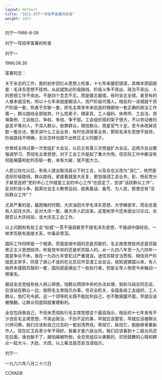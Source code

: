 ```yaml
---
layout: default
title: "1621.刘宁一写给李富春的检查"
weight: 1621
---
```


刘宁一1966-8-26

刘宁一写给李富春的检查

刘宁一

1966.08.26

富春同志：

关于全总的工作，我的初步回忆从思想上检查，十七年来屡犯错误，其根本原因就是：毛泽东思想不挂帅。从此就势必阶级路线、阶级斗争不突出、政治不突出、人的思想工作不突出。不是四个念念不忘，而是屡忘屡错，有时全忘全错，甚至有的人根本就没有，所以十七年来就是糊涂人、资产阶级代理人。相反的一进城就干资产阶级一套，热衷于苏联一套，把毛主席多年来创造的根据地一套正确的政治工作第一，群众路线全部抛弃。什么抢房子，搞家具，工人福利、休养所、工会法、劳保条例、工会独立、争权、争钱、争干部。工会组织搭的架子很大，不以劳动者的姿态平等对人，不深入群众，依靠群众，相信群众，而是官气十足。至今未改掉苏联一套办法，整天讲什么工会业务，有时也讲改革业务，那知毛泽东思想不挂帅，阶级路线不明确，无论怎样也跳不出修正主义的圈子。

你曾经主持过第一次党组扩大会议，以后又有第三次党组扩大会议。这两次会议都强调学习、贯彻毛主席思想，对于工会工作是起了重大作用。但实际工作中都没有彻底揭露和批判苏联一套，未有大破，就不能大立。

人民公社化以后，有些人提出取消县以下的工会，以及全总又改为“消亡”，依然是违反阶级路线，群众路线，紧接着就是大反复，更加强调工会业务。彭、杨反党分子甚至连把“党的中心工作就是工会的中心工作”也否定了。空讲“活跃群众工作”，反对阶级斗争，脱离社会主义教育运动，脱离备战、备荒、为人民，那里还有“活跃群众工作”？

尤其严重的是，最困难的时期，大庆油田大学毛泽东思想，大学解放军，而全总竟有人前往大庆，反对大庆一套，被大庆人赶出来。这笔帐至今还未提出讨论过。长期否认大庆经验，说大庆无工会工作。

以上问题和有些工会“权威”一贯不强调甚至不提毛泽东思想，不强调中国经验，一味学苏联有直接关系，中毒非常深。

国际工作同样是一个根源，究竟是按中国的还是苏联的，毛主席思想挂帅还是苏联修正主义思想挂帅，听我党中央的还是听苏联人的。从一九四八年至一九六四年一直是争论不休，我在一九四九年曾犯过严重错误，迷信苏联甘当贾桂、相信资产阶级民主举手，同意了居心不良的在北京召开亚澳工会会议。我知道建国以来，有人始终未摆脱苏联的一套，国际部是揭出了一些执行者，但是主导人物至今未触动一根毫毛。

据说全总党组有些人担心得很，怕群众照团中央的办法处理，我和马纯古同志说，应该站在群众一边，按照毛主席指示办事，号召全机关，全国各级工会组织，工人群众，炮打司令部。这一个领导机关既不能批判自己，也不敢揭露坏蛋，早就应该被推翻，让群众彻底捣毁重建新的。

全总包括我自己，不但未贯彻执行毛主席思想这个最高指示，相反的十七年来有不少违反毛主席思想，不突出政治、干劲不足的事，早就应该罢官，早就应该被群众兴师问罪。我们应该和自己过去的一套划清界线，卑视它，敌视它，脱胎换骨重新作人。现在红卫兵青少年干得好。我看才是六级台风，我们应该看到十二级台风还在后面，谁也躲不了，越怕越被吹倒，全总党组应以勇敢的、欢欣鼓舞的心情和群众一起大斗、大批、大改。以上看法是否妥当请指示。

刘宁一

一九六六年八月二十六日

CCRADB

